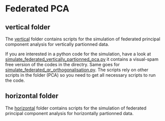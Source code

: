 # Federated PCA

## vertical folder
The [vertical](/vertical) folder contains scripts for the simulation of federated principal component analysis for vertically partionned data. 

If you are interested in a python code for the simulation, have a look at [simulate_federated_vertically_partionned_pca.py](vertical/simulate_federated_vertically_partionned_pca.py) it contains a visual-spam free version of the codes in the directry. Same goes for [simulate_federated_qr_orthogonalisation.py](vertical/simulate_federated_qr_orthogonalisation.py). The scripts rely on other scripts in the folder (PCA) so you need to get all necessary scripts to run the code.

## horizontal folder

The [horizontal](/horizontal) folder contains scripts for the simulation of federated principal component analysis for horizontally partionned data. 
